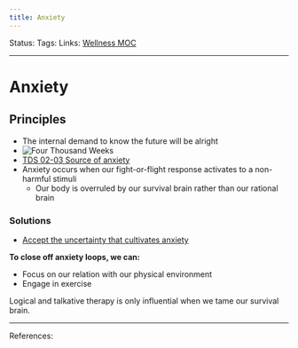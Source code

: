 ```yaml
---
title: Anxiety
---
```

Status:
Tags:
Links: [Wellness MOC](out/wellness-moc.md)
___
# Anxiety
## Principles
- The internal demand to know the future will be alright
- ![Four Thousand Weeks](out/permanent-highlights/four-thousand-weeks.md#^xaq91e)
- [TDS 02-03 Source of anxiety](out/tds-02-03-source-of-anxiety.md)
- Anxiety occurs when our fight-or-flight response activates to a non-harmful stimuli
	- Our body is overruled by our survival brain rather than our rational brain
### Solutions
- [Accept the uncertainty that cultivates anxiety](out/accept-the-uncertainty-that-cultivates-anxiety.md)

**To close off anxiety loops, we can:**
- Focus on our relation with our physical environment
- Engage in exercise

Logical and talkative therapy is only influential when we tame our survival brain.
___
References: